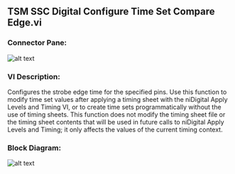 ## **TSM SSC Digital Configure Time Set Compare Edge.vi**
### Connector Pane:
![alt text](/Instrument%20Control/Digital/Pin%20Levels%20and%20Timing/TSM%20SSC%20Digital%20Configure%20Time%20Set%20Compare%20Edge.vic.png "TSM SSC Digital Configure Time Set Compare Edge.vi connector pane")

### VI Description:
Configures the strobe edge time for the specified pins. Use this function to modify time set values after applying a timing sheet with the niDigital Apply Levels and Timing VI, or to create time sets programmatically without the use of timing sheets. This function does not modify the timing sheet file or the timing sheet contents that will be used in future calls to niDigital Apply Levels and Timing; it only affects the values of the current timing context.

### Block Diagram:
![alt text](/Instrument%20Control/Digital/Pin%20Levels%20and%20Timing/TSM%20SSC%20Digital%20Configure%20Time%20Set%20Compare%20Edge.vid.png "TSM SSC Digital Configure Time Set Compare Edge.vi block diagram")
